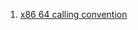  1. [x86 64 calling convention](https://en.wikipedia.org/wiki/X86_calling_conventions#x86-64_calling_conventions)
